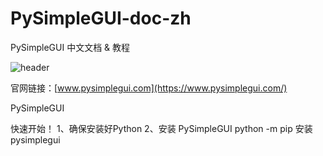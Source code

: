# PySimpleGUI-doc-zh
PySimpleGUI 中文文档 &amp; 教程

![header](https://github.com/AdamFGC/PySimpleGUI-doc-zh/assets/156168492/8923ad04-8588-4d23-9ee1-3e4ebf6a752d)

官网链接：[www.pysimplegui.com](https://www.pysimplegui.com/)

PySimpleGUI 

快速开始！
1、确保安装好Python
2、安装 PySimpleGUI
  python -m pip 安装 pysimplegui
